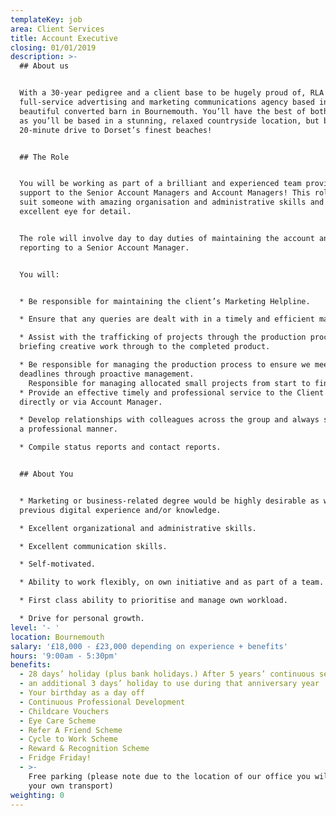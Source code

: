 ```yaml
---
templateKey: job
area: Client Services
title: Account Executive
closing: 01/01/2019
description: >-
  ## About us


  With a 30-year pedigree and a client base to be hugely proud of, RLA is a
  full-service advertising and marketing communications agency based in a
  beautiful converted barn in Bournemouth. You’ll have the best of both worlds
  as you’ll be based in a stunning, relaxed countryside location, but be just a
  20-minute drive to Dorset’s finest beaches!


  ## The Role


  You will be working as part of a brilliant and experienced team providing
  support to the Senior Account Managers and Account Managers! This role would
  suit someone with amazing organisation and administrative skills and an
  excellent eye for detail. 


  The role will involve day to day duties of maintaining the account and
  reporting to a Senior Account Manager. 


  You will:


  * Be responsible for maintaining the client’s Marketing Helpline.

  * Ensure that any queries are dealt with in a timely and efficient manner.

  * Assist with the trafficking of projects through the production process from
  briefing creative work through to the completed product.

  * Be responsible for managing the production process to ensure we meet project
  deadlines through proactive management.
    Responsible for managing allocated small projects from start to finish and deliver to time, cost and quality.
  * Provide an effective timely and professional service to the Client either
  directly or via Account Manager.

  * Develop relationships with colleagues across the group and always support in
  a professional manner.

  * Compile status reports and contact reports.


  ## About You


  * Marketing or business-related degree would be highly desirable as would
  previous digital experience and/or knowledge. 

  * Excellent organizational and administrative skills.

  * Excellent communication skills.

  * Self-motivated.

  * Ability to work flexibly, on own initiative and as part of a team.

  * First class ability to prioritise and manage own workload.

  * Drive for personal growth.
level: '- '
location: Bournemouth
salary: '£18,000 - £23,000 depending on experience + benefits'
hours: '9:00am - 5:30pm'
benefits:
  - 28 days’ holiday (plus bank holidays.) After 5 years’ continuous service
  - an additional 3 days’ holiday to use during that anniversary year
  - Your birthday as a day off
  - Continuous Professional Development
  - Childcare Vouchers
  - Eye Care Scheme
  - Refer A Friend Scheme
  - Cycle to Work Scheme
  - Reward & Recognition Scheme
  - Fridge Friday!
  - >-
    Free parking (please note due to the location of our office you will need
    your own transport)
weighting: 0
---
```


